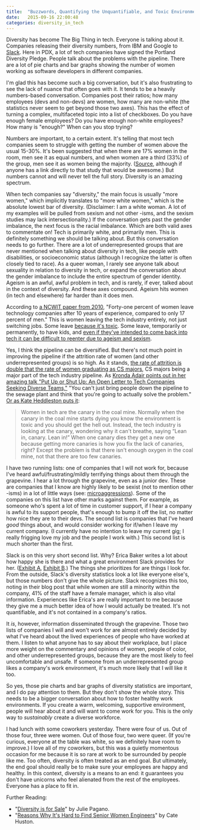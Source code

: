 ```yaml
---
title:  "Buzzwords, Quantifying the Unquantifiable, and Toxic Environments"
date:   2015-09-16 22:00:48
categories: diversity_in_tech
---
```

Diversity has become The Big Thing in tech. Everyone is talking about it. Companies releasing their diversity numbers, from IBM and Google to [Slack](https://files.slack.com/files-pri/T024BETN7-F0AP01L1Z/team_rls_whiteboarding_.jpg). Here in PDX, a lot of tech companies have signed the Portland Diversity Pledge. People talk about the problems with the pipeline. There are a lot of pie charts and bar graphs showing the number of women working as software developers in different companies.

I'm glad this has become such a big conversation, but it's also frustrating to see the lack of nuance that often goes with it. It tends to be a heavily numbers-based conversation. Companies post their ratios; how many employees (devs and non-devs) are women, how many are non-white (the statistics never seem to get beyond those two axes). This has the effect of turning a complex, multifaceted topic into a list of checkboxes. Do you have enough female employees? Do you have enough non-white employees? How many is "enough?" When can you stop trying?

Numbers are important, to a certain extent. It's telling that most tech companies seem to struggle with getting the number of women above the usual 15-30%. It's been suggested that when there are 17% women in the room, men see it as equal numbers, and when women are a third (33%) of the group, men see it as women being the majority. ([Source](http://www.npr.org/templates/transcript/transcript.php?storyId=197390707), although if anyone has a link directly to that study that would be awesome.) But numbers cannot and will never tell the full story. Diversity is an amazing spectrum.

When tech companies say "diversity," the main focus is usually "more women," which implicitly translates to "more white women," which is the absolute lowest bar of diversity. (Disclaimer: I am a white woman. A lot of my examples will be pulled from sexism and not other -isms, and the sexism studies may lack intersectionality.) If the conversation gets past the gender imbalance, the next focus is the racial imbalance. Which are both valid axes to commentate on! Tech is primarily white, and primarily men. This is definitely something we should be talking about. But this conversation needs to go further. There are a lot of underrepresented groups that are never mentioned when talking about diversity in tech, like people with disabilities, or socioeconomic status (although I recognize the latter is often closely tied to race). As a queer woman, I rarely see anyone talk about sexuality in relation to diversity in tech, or expand the conversation about the gender imbalance to include the entire spectrum of gender identity. Ageism is an awful, awful problem in tech, and is rarely, if ever, talked about in the context of diversity. And these axes compound. Ageism hits women (in tech and elsewhere) far harder than it does men.

According to [a NCWIT paper from 2010](http://www.ncwit.org/sites/default/files/legacy/pdf/NCWIT_TheFacts_rev2010.pdf), "Forty-one percent of women leave technology companies after 10 years of experience, compared to only 17 percent of men." This is women leaving the tech industry entirely, not just switching jobs. Some leave [because it's toxic](https://kateheddleston.com/blog/how-our-engineering-environments-are-killing-diversity-introduction). Some leave, temporarily or permanently, to have kids, and [even if they've intended to come back into tech it can be difficult to reenter due to ageism and sexism](https://modelviewculture.com/pieces/re-recruit-from-the-leaky-pipeline).

Yes, I think the pipeline can be diversified. But there's not much point in improving the pipeline if the attrition rate of women (and other underrepresented groups) is so high. As it stands, [the rate of attrition is double that the rate of women graduating as CS majors](http://rarlindseysmash.com/posts/the-pipeline-problem-and-attrition), CS majors being a major part of the tech industry pipeline. As [Kronda Adair points out in her amazing talk "Put Up or Shut Up: An Open Letter to Tech Companies Seeking Diverse Teams,"](https://www.youtube.com/watch?v=0H6BZxDBeYo) "You can't just bring people down the pipeline to the sewage plant and think that you're going to actually solve the problem." [Or as Kate Heddleston puts it](https://kateheddleston.com/blog/how-our-engineering-environments-are-killing-diversity-introduction):

>Women in tech are the canary in the coal mine. Normally when the canary in the coal mine starts dying you know the environment is toxic and you should get the hell out. Instead, the tech industry is looking at the canary, wondering why it can't breathe, saying “Lean in, canary. Lean in!” When one canary dies they get a new one because getting more canaries is how you fix the lack of canaries, right? Except the problem is that there isn't enough oxygen in the coal mine, not that there are too few canaries.

I have two running lists: one of companies that I will not work for, because I've heard awful/frustrating/mildly terrifying things about them through the grapevine. I hear a lot through the grapevine, even as a junior dev. These are companies that I know are highly likely to be sexist (not to mention other -isms) in a lot of little ways (see: [microaggressions](http://www.ucop.edu/academic-personnel-programs/_files/seminars/Tool_Recognizing_Microaggressions.pdf)). Some of the companies on this list have other marks against them. For example, as someone who's spent a lot of time in customer support, if I hear a company is awful to its support people, that's enough to bump it off the list, no matter how nice they are to their devs. The second list is companies that I've heard _good_ things about, and would consider working for if/when I leave my current company. (I currently have no intention to leave my current gig; I really frigging love my job and the people I work with.) This second list is much shorter than the first.

Slack is on this very short second list. Why? Erica Baker writes a lot about how happy she is there and what a great environment Slack provides for her. ([Exhibit A](https://medium.com/this-is-hard/seeking-happy-58a2a375340a), [Exhibit B](https://medium.com/this-is-hard/insurance-and-feelings-3480cd997f02).) The things she prioritizes for are things I look for. From the outside, Slack's diversity statistics look a lot like everyone else's, but those numbers don't give the whole picture. Slack recognizes this too, noting in their blog post that while women are still a minority within the company, 41% of the staff have a female manager, which is also vital information. Experiences like Erica's are really important to me because they give me a much better idea of how I would actually be treated. It's not quantifiable, and it's not contained in a company's ratios.

It _is_, however, information disseminated through the grapevine. Those two lists of companies I will and won't work for are almost entirely decided by what I've heard about the lived experiences of people who have worked at them. I listen to what anyone has to say about their workplace, but I place more weight on the commentary and opinions of women, people of color, and other underrepresented groups, because they are the most likely to feel uncomfortable and unsafe. If someone from an underrepresented group likes a company's work environment, it's much more likely that I will like it too.

So yes, those pie charts and bar graphs of diversity statistics are important, and I do pay attention to them. But they don't show the whole story. This needs to be a bigger conversation about how to foster healthy work environments. If you create a warm, welcoming, supportive environment, people will hear about it and will want to come work for you. This is the only way to _sustainably_ create a diverse workforce.

I had lunch with some coworkers yesterday. There were four of us. Out of those four, three were women. Out of those four, two were queer. (If you're curious, everyone at the table was white, so we definitely have room to improve.) I love all of my coworkers, but this was a quietly momentous occasion for me because it is so rare at work to be surrounded by people like me. Too often, diversity is often treated as an end goal. But ultimately, the end goal should really be to make sure your employees are happy and healthy. In this context, diversity is a means to an end: it guarantees you don't have unicorns who feel alienated from the rest of the employees. Everyone has a place to fit in.

Further Reading:

- "[Diversity is for Sale](http://juliepagano.com/blog/2015/02/07/diversity-for-sale/)" by Julie Pagano.
- "[Reasons Why It's Hard to Find Senior Women Engineers](http://www.catehuston.com/blog/2014/05/14/reasons-why-its-hard-to-find-senior-women-engineers/)" by Cate Huston.